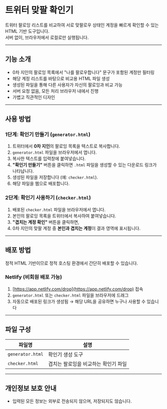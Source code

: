 # 트위터 맞팔 확인기

트위터 팔로잉 리스트를 비교하여 서로 맞팔로우 상태인 계정을 빠르게 확인할 수 있는 HTML 기반 도구입니다.  
서버 없이, 브라우저에서 로컬로만 실행됩니다.

---

## 기능 소개

- 0차 지인의 팔로잉 목록에서 "나를 팔로우합니다" 문구가 포함된 계정만 필터링
- 해당 계정 리스트를 바탕으로 비교용 HTML 파일 생성
- 생성된 파일을 통해 다른 사용자가 자신의 팔로잉과 비교 가능
- 서버 요청 없음, 모든 처리 브라우저 내에서 진행
- 가볍고 직관적인 디자인

---

## 사용 방법

### 1단계: 확인기 만들기 (`generator.html`)

1. 트위터에서 **0차 지인**의 팔로잉 목록을 텍스트로 복사합니다.
2. `generator.html` 파일을 브라우저에서 엽니다.
3. 복사한 텍스트를 입력창에 붙여넣습니다.
4. **"확인기 만들기"** 버튼을 클릭하면 `.html` 파일을 생성할 수 있는 다운로드 링크가 나타납니다.
5. 생성된 파일을 저장합니다 (예: `checker.html`).
6. 해당 파일을 웹으로 배포합니다.

### 2단계: 확인기 사용하기 (`checker.html`)

1. 배포된 `checker.html` 파일을 브라우저에서 엽니다.
2. 본인의 팔로잉 목록을 트위터에서 복사하여 붙여넣습니다.
3. **"겹치는 계정 확인"** 버튼을 클릭하면,
4. 0차 지인의 맞팔 계정 중 **본인과 겹치는 계정**이 결과 영역에 표시됩니다.

---

## 배포 방법

정적 HTML 기반이므로 정적 호스팅 환경에서 간단히 배포할 수 있습니다.

### Netlify (비회원 배포 가능)

1. [https://app.netlify.com/drop](https://app.netlify.com/drop) 접속  
2. `generator.html` 또는 `checker.html` 파일을 브라우저에 드래그
3. 자동으로 배포된 링크가 생성됨 → 해당 URL을 공유하면 누구나 사용할 수 있습니다


---

## 파일 구성

| 파일명          | 설명                                 |
|------------------|--------------------------------------|
| `generator.html` | 확인기 생성 도구                    |
| `checker.html`   | 겹치는 팔로잉을 비교하는 확인기 파일 |

---

## 개인정보 보호 안내

- 입력된 모든 정보는 외부로 전송되지 않으며, 저장되지도 않습니다.
